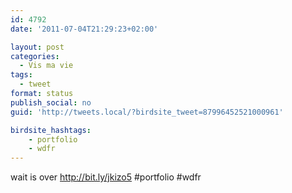 ```yaml
---
id: 4792
date: '2011-07-04T21:29:23+02:00'

layout: post
categories:
  - Vis ma vie
tags:
  - tweet
format: status
publish_social: no
guid: 'http://tweets.local/?birdsite_tweet=87996452521000961'

birdsite_hashtags:
    - portfolio
    - wdfr
---
```


wait is over http://bit.ly/jkizo5 #portfolio #wdfr